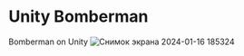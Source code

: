 # Unity Bomberman
 Bomberman on Unity
![Снимок экрана 2024-01-16 185324](https://github.com/niknik24/Unity-Bomberman/assets/64371527/9127e1b7-3e36-45e9-88a8-c214ace20021)
